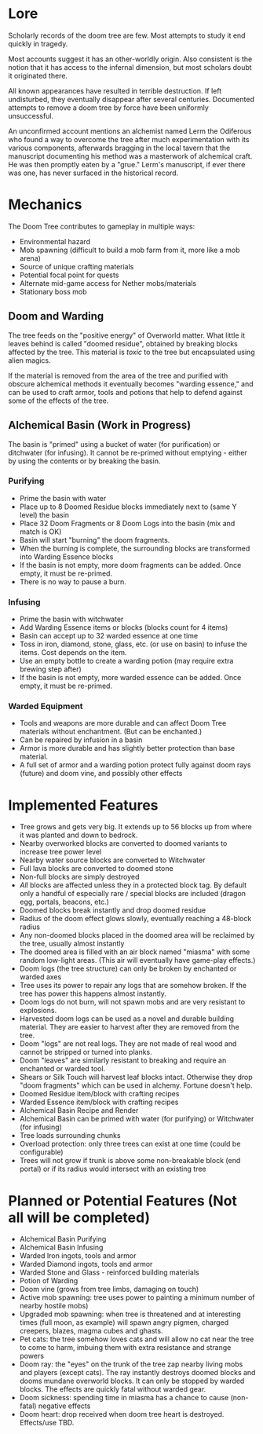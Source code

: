 # Lore

Scholarly records of the doom tree are few.  Most attempts to study it end quickly in tragedy.

Most accounts suggest it has an other-worldly origin.  Also consistent is the notion that it has access to the infernal dimension, but most scholars doubt it originated there.

All known appearances have resulted in terrible destruction.  If left undisturbed, they eventually disappear after several centuries.  Documented attempts to remove a doom tree by force have been uniformly unsuccessful.

An unconfirmed account mentions an alchemist named Lerm the Odiferous who found a way to overcome the tree after much experimentation with its various components, afterwards bragging in the local tavern that the manuscript documenting his method was a masterwork of alchemical craft.  He was then promptly eaten by a "grue."  Lerm's manuscript, if ever there was one, has never surfaced in the historical record.

# Mechanics

The Doom Tree contributes to gameplay in multiple ways:

- Environmental hazard
- Mob spawning (difficult to build a mob farm from it, more like a mob arena)
- Source of unique crafting materials
- Potential focal point for quests
- Alternate mid-game access for Nether mobs/materials
- Stationary boss mob 

## Doom and Warding
The tree feeds on the "positive energy" of Overworld matter.  What little it leaves behind is called "doomed residue", obtained by breaking blocks affected by the tree.  This material is *toxic* to the tree but encapsulated using alien magics.

If the material is removed from the area of the tree and purified with obscure alchemical methods it eventually becomes "warding essence," and can be used to craft armor, tools and potions that help to defend against some of the effects of the tree.

## Alchemical Basin (Work in Progress)
The basin is "primed" using a bucket of water (for purification) or ditchwater (for infusing). It cannot be re-primed without emptying - either by using the contents or by breaking the basin.

### Purifying
- Prime the basin with water
- Place up to 8 Doomed Residue blocks immediately next to (same Y level) the basin
- Place 32 Doom Fragments or 8 Doom Logs into the basin (mix and match is OK)
- Basin will start "burning" the doom fragments.  
- When the burning is complete, the surrounding blocks are transformed into Warding Essence blocks
- If the basin is not empty, more doom fragments can be added. Once empty, it must be re-primed.
- There is no way to pause a burn.

 ### Infusing
- Prime the basin with witchwater
- Add Warding Essence items or blocks (blocks count for 4 items)
- Basin can accept up to 32 warded essence at one time
- Toss in iron, diamond, stone, glass, etc. (or use on basin) to infuse the items. Cost depends on the item.
- Use an empty bottle to create a warding potion (may require extra brewing step after)
- If the basin is not empty, more warded essence can be added. Once empty, it must be re-primed.

### Warded Equipment
- Tools and weapons are more durable and can affect Doom Tree materials without enchantment. (But can be enchanted.)
- Can be repaired by infusion in a basin
- Armor is more durable and has slightly better protection than base material. 
- A full set of armor and a warding potion protect fully against doom rays (future) and doom vine, and possibly other effects

# Implemented Features
- Tree grows and gets very big.  It extends up to 56 blocks up from where it was planted and down to bedrock.
- Nearby overworked blocks are converted to doomed variants to increase tree power level
- Nearby water source blocks are converted to Witchwater
- Full lava blocks are converted to doomed stone 
- Non-full blocks are simply destroyed
- *All* blocks are affected unless they in a protected block tag.  By default only a handful of especially rare / special blocks are included (dragon egg, portals, beacons, etc.)
- Doomed blocks break instantly and drop doomed residue
- Radius of the doom effect glows slowly, eventually reaching a 48-block radius
- Any non-doomed blocks placed in the doomed area will be reclaimed by the tree, usually almost instantly
- The doomed area is filled with an air block named "miasma" with some random low-light areas. (This air will eventually have game-play effects.)
- Doom logs (the tree structure) can only be broken by enchanted or warded axes
- Tree uses its power to repair any logs that are somehow broken. If the tree has power this happens almost instantly. 
- Doom logs do not burn, will not spawn mobs and are very resistant to explosions.
- Harvested doom logs can be used as a novel and durable building material. They are easier to harvest after they are removed from the tree.
- Doom "logs" are not real logs. They are not made of real wood and cannot be stripped or turned into planks.
- Doom "leaves" are similarly resistant to breaking and require an enchanted or warded tool.
- Shears or Silk Touch will harvest leaf blocks intact. Otherwise they drop "doom fragments" which can be used in alchemy.  Fortune doesn't help.
- Doomed Residue item/block with crafting recipes
- Warded Essence item/block with crafting recipes
- Alchemical Basin Recipe and Render 
- Alchemical Basin can be primed with water (for purifying) or Witchwater (for infusing)
- Tree loads surrounding chunks
- Overload protection: only three trees can exist at one time (could be configurable)
- Trees will not grow if trunk is above some non-breakable block (end portal) or if its radius would intersect with an existing tree

# Planned or Potential Features (Not all will be completed)
- Alchemical Basin Purifying
- Alchemical Basin Infusing
- Warded Iron ingots, tools and armor
- Warded Diamond ingots, tools and armor
- Warded Stone and Glass - reinforced building materials
- Potion of Warding
- Doom vine (grows from tree limbs, damaging on touch)
- Active mob spawning: tree uses power to  painting a minimum number of nearby hostile mobs)
- Upgraded mob spawning: when tree is threatened and at interesting times (full moon, as example) will spawn angry pigmen, charged creepers, blazes, magma cubes and ghasts.  
- Pet cats: the tree somehow loves cats and will allow no cat near the tree to come to harm, imbuing them with extra resistance and strange powers
- Doom ray: the "eyes" on the trunk of the tree zap nearby living mobs and players (except cats). The ray instantly destroys doomed blocks and dooms mundane overworld blocks. It can only be stopped by warded blocks.  The effects are quickly fatal without warded gear.
- Doom sickness: spending time in miasma has a chance to cause (non-fatal) negative effects
- Doom heart: drop received when doom tree heart is destroyed. Effects/use TBD.
